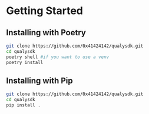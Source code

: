 # Getting Started

## Installing with Poetry

```bash
git clone https://github.com/0x41424142/qualysdk.git
cd qualysdk
poetry shell #if you want to use a venv
poetry install
```

## Installing with Pip

```bash
git clone https://github.com/0x41424142/qualysdk.git
cd qualysdk
pip install .
```
